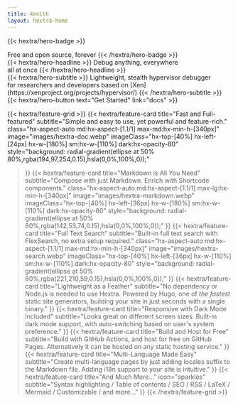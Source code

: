 ```yaml
---
title: Xenith
layout: hextra-home
---
```


{{< hextra/hero-badge >}}
  <div class="hx-w-2 hx-h-2 hx-rounded-full hx-bg-primary-100"></div>
  <span>Free and open source, forever</span>
{{< /hextra/hero-badge >}}

<div class="hx-mt-6 hx-mb-6">
{{< hextra/hero-headline >}}
  Debug anything, everywhere&nbsp;<br class="sm:hx-block hx-hidden" />all at once
{{< /hextra/hero-headline >}}
</div>

<div class="hx-mb-12">
{{< hextra/hero-subtitle >}}
  Lightweight, stealth hypervisor debugger&nbsp;<br class="sm:hx-block hx-hidden" />for researchers and developers based on [Xen](https://xenproject.org/projects/hypervisor/)
{{< /hextra/hero-subtitle >}}
</div>

<div class="hx-mb-6">
{{< hextra/hero-button text="Get Started" link="docs" >}}
</div>

<div class="hx-mt-6"></div>

{{< hextra/feature-grid >}}
  {{< hextra/feature-card
    title="Fast and Full-featured"
    subtitle="Simple and easy to use, yet powerful and feature-rich."
    class="hx-aspect-auto md:hx-aspect-[1.1/1] max-md:hx-min-h-[340px]"
    image="images/hextra-doc.webp"
    imageClass="hx-top-[40%] hx-left-[24px] hx-w-[180%] sm:hx-w-[110%] dark:hx-opacity-80"
    style="background: radial-gradient(ellipse at 50% 80%,rgba(194,97,254,0.15),hsla(0,0%,100%,0));"
  >}}
  {{< hextra/feature-card
    title="Markdown is All You Need"
    subtitle="Compose with just Markdown. Enrich with Shortcode components."
    class="hx-aspect-auto md:hx-aspect-[1.1/1] max-lg:hx-min-h-[340px]"
    image="images/hextra-markdown.webp"
    imageClass="hx-top-[40%] hx-left-[36px] hx-w-[180%] sm:hx-w-[110%] dark:hx-opacity-80"
    style="background: radial-gradient(ellipse at 50% 80%,rgba(142,53,74,0.15),hsla(0,0%,100%,0));"
  >}}
  {{< hextra/feature-card
    title="Full Text Search"
    subtitle="Built-in full text search with FlexSearch, no extra setup required."
    class="hx-aspect-auto md:hx-aspect-[1.1/1] max-md:hx-min-h-[340px]"
    image="images/hextra-search.webp"
    imageClass="hx-top-[40%] hx-left-[36px] hx-w-[110%] sm:hx-w-[110%] dark:hx-opacity-80"
    style="background: radial-gradient(ellipse at 50% 80%,rgba(221,210,59,0.15),hsla(0,0%,100%,0));"
  >}}
  {{< hextra/feature-card
    title="Lightweight as a Feather"
    subtitle="No dependency or Node.js is needed to use Hextra. Powered by Hugo, one of *the fastest* static site generators, building your site in just seconds with a single binary."
  >}}
  {{< hextra/feature-card
    title="Responsive with Dark Mode Included"
    subtitle="Looks great on different screen sizes. Built-in dark mode support, with auto-switching based on user's system preference."
  >}}
  {{< hextra/feature-card
    title="Build and Host for Free"
    subtitle="Build with GitHub Actions, and host for free on GitHub Pages. Alternatively it can be hosted on any static hosting service."
  >}}
  {{< hextra/feature-card
    title="Multi-Language Made Easy"
    subtitle="Create multi-language pages by just adding locales suffix to the Markdown file. Adding i18n support to your site is intuitive."
  >}}
  {{< hextra/feature-card
    title="And Much More..."
    icon="sparkles"
    subtitle="Syntax highlighting / Table of contents / SEO / RSS / LaTeX / Mermaid / Customizable / and more..."
  >}}
{{< /hextra/feature-grid >}}

